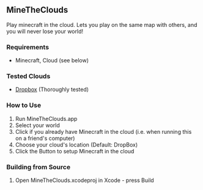 ## MineTheClouds
Play minecraft in the cloud. Lets you play on the same map with others, and you will never lose your world!
 
### Requirements
* Minecraft, Cloud (see below)

### Tested Clouds
* [Dropbox](http://www.dropbox.com/) (Thoroughly tested)


### How to Use
1. Run MineTheClouds.app
2. Select your world
3. Click if you already have Minecraft in the cloud (i.e. when running this   on a friend's computer)
4. Choose your cloud's location (Default: DropBox)
5. Click the Button to setup Minecraft in the cloud
		
### Building from Source
1. Open MineTheClouds.xcodeproj in Xcode - press Build
